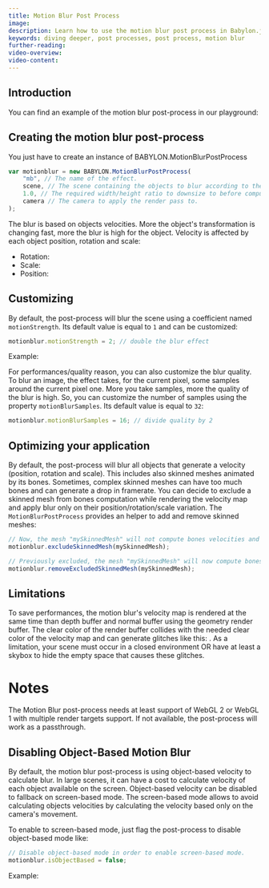 ```yaml
---
title: Motion Blur Post Process
image: 
description: Learn how to use the motion blur post process in Babylon.js.
keywords: diving deeper, post processes, post process, motion blur
further-reading:
video-overview:
video-content:
---
```


## Introduction
You can find an example of the motion blur post-process in our playground: <Playground id="#E5YGEL#2" title="Motion Blur Post Process Example" description="Simple example of the motion blur post process."/>

## Creating the motion blur post-process

You just have to create an instance of BABYLON.MotionBlurPostProcess
```javascript
var motionblur = new BABYLON.MotionBlurPostProcess(
    "mb", // The name of the effect.
    scene, // The scene containing the objects to blur according to their velocity.
    1.0, // The required width/height ratio to downsize to before computing the render pass.
    camera // The camera to apply the render pass to.
);
```

The blur is based on objects velocities. More the object's transformation is changing fast, more the blur is high for the object. Velocity is affected by each object position, rotation and scale:
- Rotation: <Playground id="#9LRA3T#4" title="Rotational Motion Blur" description="Simple example showing rotational motion blur."/>
- Scale: <Playground id="#9LRA3T#6" title="Scaling Motion Blur" description="Simple example of motion blur based on scale."/>
- Position: <Playground id="#9LRA3T#8" title="Positional Motion Blur" description="Simple example of motion blur based on position."/>

## Customizing
By default, the post-process will blur the scene using a coefficient named `motionStrength`. Its default value is equal to `1` and can be customized:
```javascript
motionblur.motionStrength = 2; // double the blur effect
```
Example: <Playground id="#9LRA3T#10" title="Customizing Motion Blur" description="Simple example of customizing the motion blur post process."/>

For performances/quality reason, you can also customize the blur quality. To blur an image, the effect
takes, for the current pixel, some samples around the current pixel one. More you take samples, more the quality of the blur is high. So, you can customize the number of samples using the property `motionBlurSamples`. Its default value is equal to `32`:
```javascript
motionblur.motionBlurSamples = 16; // divide quality by 2
```

## Optimizing your application
By default, the post-process will blur all objects that generate a velocity (position, rotation and scale). This includes also skinned meshes animated by its bones.
Sometimes, complex skinned meshes can have too much bones and can generate a drop in framerate. You can decide to exclude a skinned mesh from bones computation while rendering the velocity map and apply blur only on their position/rotation/scale variation. The `MotionBlurPostProcess` provides an helper to add and remove skinned meshes:
```javascript
// Now, the mesh "mySkinnedMesh" will not compute bones velocities and will save performances.
motionblur.excludeSkinnedMesh(mySkinnedMesh);
```

```javascript
// Previously excluded, the mesh "mySkinnedMesh" will now compute bones velocities for a better render.
motionblur.removeExcludedSkinnedMesh(mySkinnedMesh);
```

## Limitations
To save performances, the motion blur's velocity map is rendered at the same time than depth buffer and normal buffer using the geometry render buffer.
The clear color of the render buffer collides with the needed clear color of the velocity map and can generate glitches like this: <Playground id="#E5YGEL#3" title="Limitations In The Motion Blur Post Process" description="Simple example showcasing colliding visual artifacts between the clear color of the render buffer and the velocity map."/>. As a limitation, your scene must occur in a closed environment OR have at least a skybox to hide the empty space that causes these glitches.

# Notes
The Motion Blur post-process needs at least support of WebGL 2 or WebGL 1 with multiple render targets support. If not available, the post-process will work as a passthrough.

## Disabling Object-Based Motion Blur
By default, the motion blur post-process is using object-based velocity to calculate blur. In large scenes, it can have a cost to calculate velocity of each object available on the screen. Object-based velocity can be disabled to fallback on screen-based mode. The screen-based mode allows to avoid calculating objects velocities by calculating the velocity based only on the camera's movement.

To enable to screen-based mode, just flag the post-process to disable object-based mode like:
```javascript
// Disable object-based mode in order to enable screen-based mode.
motionblur.isObjectBased = false;
```

Example: <Playground id="#E5YGEL#7" title="Screen-Based Motion Blur" description="Simple example of customizing the motion blur post process to disable object-based mode."/>
